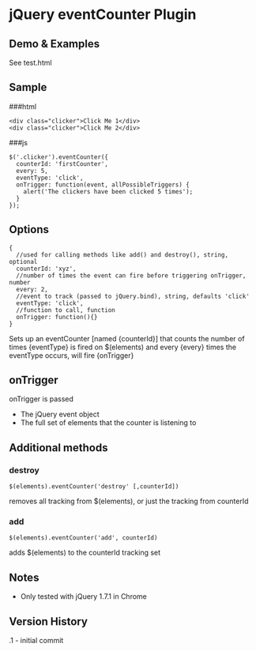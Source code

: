 # jQuery eventCounter Plugin

## Demo & Examples

See test.html

## Sample
###html
```
<div class="clicker">Click Me 1</div>
<div class="clicker">Click Me 2</div>
```
###js
```
$('.clicker').eventCounter({
  counterId: 'firstCounter',
  every: 5,
  eventType: 'click',
  onTrigger: function(event, allPossibleTriggers) {
    alert('The clickers have been clicked 5 times');
  }
});
```


## Options
```
{
  //used for calling methods like add() and destroy(), string, optional
  counterId: 'xyz',
  //number of times the event can fire before triggering onTrigger, number
  every: 2,
  //event to track (passed to jQuery.bind), string, defaults 'click'
  eventType: 'click',
  //function to call, function
  onTrigger: function(){}
}
```

Sets up an eventCounter [named {counterId}] that counts the number
of times {eventType} is fired on $(elements) and every {every} times the
eventType occurs, will fire {onTrigger}

## onTrigger

onTrigger is passed

* The jQuery event object
* The full set of elements that the counter is listening to
 
 	
## 	Additional methods
### destroy
```
$(elements).eventCounter('destroy' [,counterId])
```

removes all tracking from $(elements), or just the tracking from counterId

### add
```
$(elements).eventCounter('add', counterId)
```

adds $(elements) to the counterId tracking set


## Notes

* Only tested with jQuery 1.7.1 in Chrome

## Version History

.1 - initial commit